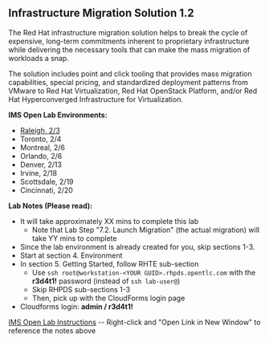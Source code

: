 
Infrastructure Migration Solution 1.2
---------------------------------------------------------------------

The Red Hat infrastructure migration solution helps to break the cycle of expensive, long-term commitments inherent to proprietary infrastructure while delivering the necessary tools that can make the mass migration of workloads a snap. 

The solution includes point and click tooling that provides mass migration capabilities, special pricing, and standardized deployment patterns from VMware to Red Hat Virtualization, Red Hat OpenStack Platform, and/or Red Hat Hyperconverged Infrastructure for Virtualization. 

**IMS Open Lab Environments:**
- [Raleigh, 2/3](https://example.com)
- Toronto, 2/4
- Montreal, 2/6
- Orlando, 2/6
- Denver, 2/13
- Irvine, 2/18
- Scottsdale, 2/19
- Cincinnati, 2/20

**Lab Notes (Please read):**
- It will take approximately XX mins to complete this lab
  - Note that Lab Step "7.2. Launch Migration" (the actual migration) will take YY mins to complete
- Since the lab environment is already created for you, skip sections 1-3. 
- Start at section 4. Environment
- In section 5. Getting Started, follow RHTE sub-section
  - Use `ssh root@workstation-<YOUR GUID>.rhpds.opentlc.com` with the **r3d4t1!** password (instead of `ssh lab-user@`) 
  - Skip RHPDS sub-sections 1-3 
  - Then, pick up with the CloudForms login page
- Cloudforms login: **admin / r3d4t1!**

[IMS Open Lab Instructions](https://github.com/RedHatDemos/RHS-Infrastructure_Migration/blob/ims_1.2/doc/lab1.adoc) -- Right-click and "Open Link in New Window" to reference the notes above 




